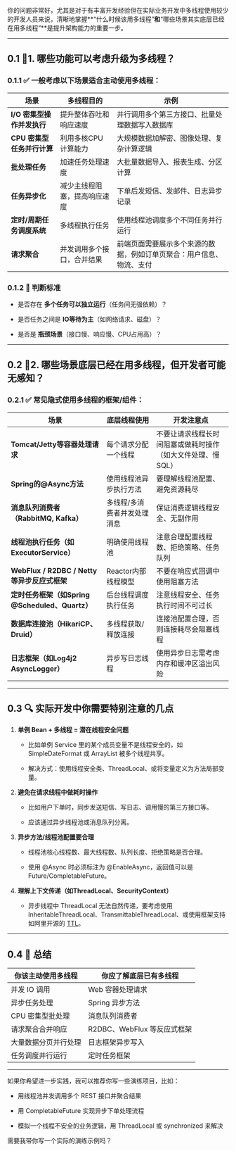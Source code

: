 
你的问题非常好，尤其是对于有丰富开发经验但在实际业务开发中多线程使用较少的开发人员来说，清晰地掌握**“什么时候该用多线程”**和**“哪些场景其实底层已经在用多线程”**是提升架构能力的重要一步。

---

## 0.1 **🔹1. 哪些功能可以考虑升级为多线程？**

  

### 0.1.1 **✅ 一般考虑以下场景适合主动使用多线程：**

|**场景**|**多线程目的**|**示例**|
|---|---|---|
|**I/O 密集型操作并发执行**|提升整体吞吐和响应速度|并行调用多个第三方接口、批量处理数据写入数据库|
|**CPU 密集型任务并行计算**|利用多核CPU计算能力|大规模数据加解密、图像处理、复杂计算逻辑|
|**批处理任务**|加速任务处理速度|大批量数据导入、报表生成、分区计算|
|**任务异步化**|减少主线程阻塞，提高响应速度|下单后发短信、发邮件、日志异步记录|
|**定时/周期任务调度系统**|多线程执行任务|使用线程池调度多个不同任务并行运行|
|**请求聚合**|并发调用多个接口，合并结果|前端页面需要展示多个来源的数据，例如订单页聚合：用户信息、物流、支付|

### 0.1.2 **🧠 判断标准**

- 是否存在 **多个任务可以独立运行**（任务间无强依赖）？
    
- 是否任务之间是 **IO等待为主**（如网络请求、磁盘）？
    
- 是否是 **瓶颈场景**（接口慢、响应慢、CPU占用高）？
    

---

## 0.2 **🔹2. 哪些场景底层已经在用多线程，但开发者可能无感知？**

  

### 0.2.1 **✅ 常见隐式使用多线程的框架/组件：**

|**场景**|**底层线程使用**|**开发注意点**|
|---|---|---|
|**Tomcat/Jetty等容器处理请求**|每个请求分配一个线程|不要让请求线程长时间阻塞或做耗时操作（如大文件处理、慢SQL）|
|**Spring的@Async方法**|使用线程池异步执行方法|要理解线程池配置、避免资源耗尽|
|**消息队列消费者（RabbitMQ, Kafka）**|多线程/多消费者并发处理消息|保证消费逻辑线程安全、无副作用|
|**线程池执行任务（如ExecutorService）**|明确使用线程池|注意合理配置线程数、拒绝策略、任务队列|
|**WebFlux / R2DBC / Netty等异步反应式框架**|Reactor内部线程模型|不要在响应式回调中使用阻塞方法|
|**定时任务框架（如Spring @Scheduled、Quartz）**|后台线程调度执行任务|注意线程安全、任务执行时间不可过长|
|**数据库连接池（HikariCP、Druid）**|多线程获取/释放连接|连接池配置合理，否则连接耗尽会阻塞线程|
|**日志框架（如Log4j2 AsyncLogger）**|异步写日志线程|使用异步日志需考虑内存和缓冲区溢出风险|

---

## 0.3 **🔍 实际开发中你需要特别注意的几点**

1. **单例 Bean + 多线程 = 潜在线程安全问题**
    
    - 比如单例 Service 里的某个成员变量不是线程安全的，如 SimpleDateFormat 或 ArrayList 被多个线程共享。
        
    - 解决方式：使用线程安全类、ThreadLocal、或将变量定义为方法局部变量。
        
    
2. **避免在请求线程中做耗时操作**
    
    - 比如用户下单时，同步发送短信、写日志、调用慢的第三方接口等。
        
    - 应该通过异步线程池或消息队列分离。
        
    
3. **异步方法/线程池配置要合理**
    
    - 线程池核心线程数、最大线程数、队列长度、拒绝策略是否合理。
        
    - 使用 @Async 时必须标注为 @EnableAsync，返回值可以是 Future/CompletableFuture。
        
    
4. **理解上下文传递（如ThreadLocal、SecurityContext）**
    
    - 异步线程中 ThreadLocal 无法自然传递，要考虑使用 InheritableThreadLocal、TransmittableThreadLocal、或使用框架支持如阿里开源的 [TTL](https://github.com/alibaba/transmittable-thread-local)。
        
    

---

## 0.4 **🎯 总结**

|**你该主动使用多线程**|**你应了解底层已有多线程**|
|---|---|
|并发 IO 调用|Web 容器处理请求|
|异步任务处理|Spring 异步方法|
|CPU 密集型批处理|消息队列消费者|
|请求聚合合并响应|R2DBC、WebFlux 等反应式框架|
|大量数据分页并行处理|日志框架异步写入|
|任务调度并行运行|定时任务框架|

---

如果你希望进一步实践，我可以推荐你写一些演练项目，比如：

- 用线程池并发调用多个 REST 接口并聚合结果
    
- 用 CompletableFuture 实现异步下单处理流程
    
- 模拟一个线程不安全的业务逻辑，用 ThreadLocal 或 synchronized 来解决
    

  

需要我带你写一个实际的演练示例吗？